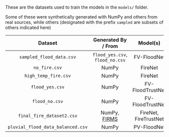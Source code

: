 These are the datasets used to train the models in the ``models/`` folder. 

Some of these were synthetically generated with NumPy and others from real sources, while others (designated with the prefix ``sampled`` are subsets of others indicated here)


|          Dataset         |   Generated By / From   |         Model(s)         |
| :-----------------------: | :--------------: | :------------------------:|
| ``sampled_flood_data.csv`` | ``flood_yes.csv``, ``flood_no.csv`` | FV-FloodNet 
|     ``no_fire.csv``      |      NumPy       |   FireNet  |  
|  ``high_temp_fire.csv``  |      NumPy       |   FireNet  |
|    ``flood_yes.csv``     |      NumPy       |     FV-FloodTrustNet     |
|     ``flood_no.csv``     |      NumPy       |     FV-FloodTrustNet     |
| ``final_fire_dataset2.csv`` |  NumPy, [FIRMS](https://firms.modaps.eosdis.nasa.gov/data/active_fire/modis-c6.1/csv/MODIS_C6_1_Global_7d.csv) | FireNet, FireTrustNet |
| ``pluvial_flood_data_balanced.csv`` | NumPy | PV-FloodNet |

